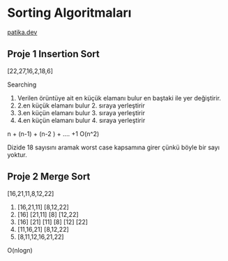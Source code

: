# Sorting Algoritmaları 
[patika.dev](https://app.patika.dev/paths)

## Proje 1 Insertion Sort

[22,27,16,2,18,6]

Searching 

1) Verilen örüntüye ait en küçük elamanı bulur en baştaki ile yer değiştirir.
2) 2.en küçük elamanı bulur 2. sıraya yerleştirir 
3) 3.en küçün elamanı bulur 3. sıraya yerleştirir
4) 4.en küçün elamanı bulur 4. sıraya yerleştirir

n + (n-1) + (n-2 ) + .... +1   O(n^2)


Dizide 18 sayısını aramak worst case kapsamına girer çünkü böyle bir sayı yoktur.

## Proje 2 Merge Sort

[16,21,11,8,12,22]

1) [16,21,11] [8,12,22]
2) [16] [21,11]    [8] [12,22]
3) [16] [21] [11]  [8] [12] [22] 
4) [11,16,21]  [8,12,22]
5) [8,11,12,16,21,22]

O(nlogn)